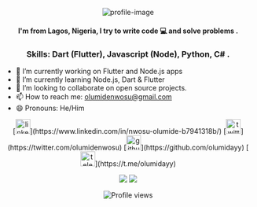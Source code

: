 

<div align="center">
  
  ![profile-image](https://i.ibb.co/6Z8WqXd/Screenshot-153.png)

  #### I'm from Lagos, Nigeria, I try to write code 💻 and solve problems .
  ### Skills: Dart (Flutter), Javascript (Node), Python, C# .
</div>

  - 🔭 I’m currently working on Flutter and Node.js apps
  - 🌱 I’m currently learning Node.js, Dart & Flutter
  - 👯 I’m looking to collaborate on open source projects.
  - 📫 How to reach me: [olumidenwosu@gmail.com](mailto:olumidenwosu@gmail.com)
  - 😄 Pronouns: He/Him

<div align="center">
  [<img src='https://cdn.jsdelivr.net/npm/simple-icons@3.0.1/icons/linkedin.svg' alt='linkedin' height='30'>](https://www.linkedin.com/in/nwosu-olumide-b7941318b/) [<img src='https://cdn.jsdelivr.net/npm/simple-icons@3.0.1/icons/twitter.svg' alt='twitter' height='30'>](https://twitter.com/olumidenwosu) [<img src='https://cdn.jsdelivr.net/npm/simple-icons@3.0.1/icons/github.svg' alt='github' height='30'>](https://github.com/olumidayy) 
[<img src='https://cdn.jsdelivr.net/npm/simple-icons@3.0.1/icons/telegram.svg' alt='telegram' height='30'>](https://t.me/olumidayy)
</div>
  <!-- 
  ![GitHub stats](https://github-readme-stats.vercel.app/api?username=olumidayy&show_icons=true) -->
  <p align = "center">
    <img src = "https://github-readme-stats.vercel.app/api?username=olumidayy&show_icons=true&theme=tokyonight&line_height=27">
    <img src = "https://github-readme-stats.vercel.app/api/top-langs/?username=olumidayy&theme=tokyonight">
  </p> 
<div align = "center">
  
  ![Profile views](https://gpvc.arturio.dev/olumidayy)
  
</div>


<!--
- 🔭 I’m currently working on ...
- 🌱 I’m currently learning ...
- 👯 I’m looking to collaborate on ...
- 🤔 I’m looking for help with ...
- 💬 Ask me about ...
- 📫 How to reach me: ...
- ⚡ Fun fact: ...
-->

